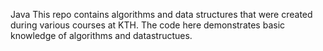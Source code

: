 Java
This repo contains algorithms and data structures that were created
during various courses at KTH. The code here demonstrates basic knowledge
of algorithms and datastructues. 
